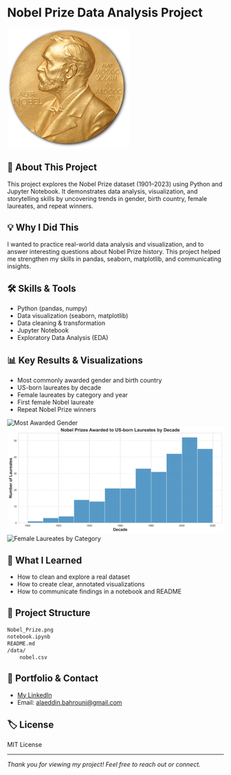 # Nobel Prize Data Analysis Project

![Nobel Prize](Nobel_Prize.png)

## 🚀 About This Project
This project explores the Nobel Prize dataset (1901–2023) using Python and Jupyter Notebook. It demonstrates data analysis, visualization, and storytelling skills by uncovering trends in gender, birth country, female laureates, and repeat winners.

## 💡 Why I Did This
I wanted to practice real-world data analysis and visualization, and to answer interesting questions about Nobel Prize history. This project helped me strengthen my skills in pandas, seaborn, matplotlib, and communicating insights.

## 🛠️ Skills & Tools
- Python (pandas, numpy)
- Data visualization (seaborn, matplotlib)
- Data cleaning & transformation
- Jupyter Notebook
- Exploratory Data Analysis (EDA)

## 📊 Key Results & Visualizations
- Most commonly awarded gender and birth country
- US-born laureates by decade
- Female laureates by category and year
- First female Nobel laureate
- Repeat Nobel Prize winners

![Most Awarded Gender](plots/gender_award.png)
![US-born Laureates by Decade](plots/us_laureates_decade.png)
![Female Laureates by Category](plots/female_laureates_category.png)

## 📝 What I Learned
- How to clean and explore a real dataset
- How to create clear, annotated visualizations
- How to communicate findings in a notebook and README

## 📂 Project Structure
```
Nobel_Prize.png
notebook.ipynb
README.md
/data/
    nobel.csv
```

## 🔗 Portfolio & Contact
- [My LinkedIn](https://www.linkedin.com/in/alaeddin-bahrouni/)
- Email: alaeddin.bahrouni@gmail.com

## 🏷️ License
MIT License

---
*Thank you for viewing my project! Feel free to reach out or connect.*
